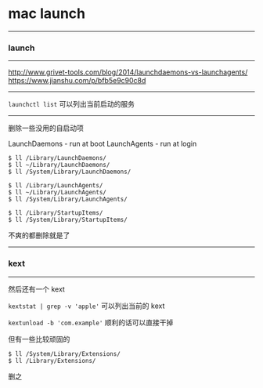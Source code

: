 # mac launch

---

### launch

---

http://www.grivet-tools.com/blog/2014/launchdaemons-vs-launchagents/
https://www.jianshu.com/p/bfb5e9c90c8d

---

`launchctl list` 可以列出当前启动的服务

---

删除一些没用的自启动项

LaunchDaemons - run at boot
LaunchAgents - run at login

```
$ ll /Library/LaunchDaemons/
$ ll ~/Library/LaunchDaemons/
$ ll /System/Library/LaunchDaemons/

$ ll /Library/LaunchAgents/
$ ll ~/Library/LaunchAgents/
$ ll /System/Library/LaunchAgents/

$ ll /Library/StartupItems/
$ ll /System/Library/StartupItems/
```

不爽的都删除就是了

---

### kext

---

然后还有一个 kext

`kextstat | grep -v 'apple'` 可以列出当前的 kext

`kextunload -b 'com.example'` 顺利的话可以直接干掉

但有一些比较顽固的

```
$ ll /System/Library/Extensions/
$ ll /Library/Extensions/
```

删之
